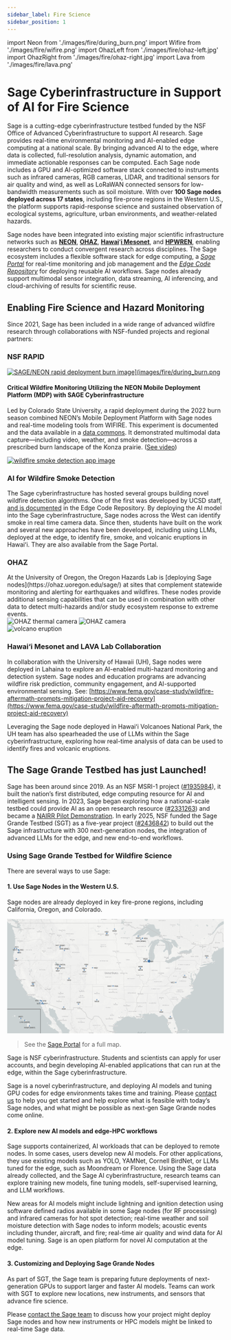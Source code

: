 ```yaml
---
sidebar_label: Fire Science
sidebar_position: 1
---
```


import Neon from './images/fire/during_burn.png'
import Wifire from './images/fire/wifire.png'
import OhazLeft from './images/fire/ohaz-left.jpg'
import OhazRight from './images/fire/ohaz-right.jpg'
import Lava from './images/fire/lava.png'

# Sage Cyberinfrastructure in Support of AI for Fire Science

Sage is a cutting-edge cyberinfrastructure testbed funded by the NSF Office of Advanced Cyberinfrastructure to support AI research.  Sage provides real-time environmental monitoring and AI-enabled edge computing at a national scale. By bringing advanced AI to the edge, where data is collected, full-resolution analysis, dynamic automation, and immediate actionable responses can be computed. Each Sage node includes a GPU and AI-optimized software stack connected to instruments such as infrared cameras, RGB cameras, LIDAR, and traditional sensors for air quality and wind, as well as LoRaWAN connected sensors for low-bandwidth measurements such as soil moisture.  With over **100 Sage nodes deployed across 17 states**, including fire-prone regions in the Western U.S., the platform supports rapid-response science and sustained observation of ecological systems, agriculture, urban environments, and weather-related hazards.

Sage nodes have been integrated into existing major scientific infrastructure networks such as [**NEON**](https://www.neonscience.org), [**OHAZ**](https://ohaz.uoregon.edu), [**Hawai**](https://nationalmesonet.us/hawaiʻi-mesonet/)ʻ[**i Mesonet**](https://nationalmesonet.us/hawaiʻi-mesonet/), and [**HPWREN**](https://www.hpwren.ucsd.edu), enabling researchers to conduct convergent research across disciplines. The Sage ecosystem includes a flexible software stack for edge computing, a [*Sage Portal*](https://portal.sagecontinuum.org/nodes) for real-time monitoring and job management and the [*Edge Code Repository*](https://portal.sagecontinuum.org/apps/explore) for deploying reusable AI workflows. Sage nodes already support multimodal sensor integration, data streaming, AI inferencing, and cloud-archiving of results for scientific reuse.


## Enabling Fire Science and Hazard Monitoring

Since 2021, Sage has been included in a wide range of advanced wildfire research through collaborations with NSF-funded projects and regional partners:


### NSF RAPID
<div className="mb-8">
  <a href="https://www.youtube.com/watch?v=GF0jbkMPlTc" target="_blank">
    <img
      src={Neon}
      alt="SAGE/NEON rapid deployment burn image](images/fire/during_burn.png"
      className="md:float-right md:max-w-xs md:ml-8 md:mb-2"
    />
  </a>

  #### Critical Wildfire Monitoring Utilizing the NEON Mobile Deployment Platform (MDP) with SAGE Cyberinfrastructure

  Led by Colorado State University, a rapid deployment during the 2022 burn season combined NEON’s Mobile Deployment Platform with Sage nodes and real-time modeling tools from WIFIRE. This experiment is documented and the data available in a [data commons](https://wifire-data.sdsc.edu/fi/dataset/neon-mdp-sage-wifire-bp3d-konza-prairie-burn-experiment).  It demonstrated multimodal data capture—including video, weather, and smoke detection—across a prescribed burn landscape of the Konza prairie.
  ([See video](https://www.youtube.com/watch?v=GF0jbkMPlTc))
</div>


<div className="mb-8">
  <a href="https://portal.sagecontinuum.org/apps/app/iperezx/wildfire-smoke-detection" target="_blank">
    <img
      src={Wifire}
      alt="wildfire smoke detection app image"
      className="md:float-right md:max-w-xs md:ml-8 md:mb-2"
    />
  </a>

  ### AI for Wildfire Smoke Detection

  The Sage cyberinfrastructure has hosted several groups building novel wildfire detection algorithms.  One of the first was developed by UCSD staff, [and is documented](https://portal.sagecontinuum.org/apps/app/iperezx/wildfire-smoke-detection) in the Edge Code Repository.  By deploying the AI model into the Sage cyberinfrastructure, Sage nodes across the West can identify smoke in real time camera data.  Since then, students have built on the work and several new approaches have been developed, including using LLMs, deployed at the edge, to identify fire, smoke, and volcanic eruptions in Hawaiʻi.  They are also available from the Sage Portal.
</div>


### OHAZ
<div className="mb-8">
  At the University of Oregon, the Oregon Hazards Lab is [deploying Sage nodes](https://ohaz.uoregon.edu/sage/) at sites that complement statewide monitoring and alerting for earthquakes and wildfires.  These nodes provide additional sensing capabilities that can be used in combination with other data to detect multi-hazards and/or study ecosystem response to extreme events.

  <div className="flex">
    <img
      src={OhazRight}
      alt="OHAZ thermal camera"
      className="max-w-[50%]"
    />
    <img
      src={OhazLeft}
      alt="OHAZ camera"
      className="max-w-[50%]"
    />
  </div>
</div>


<div className="mb-8">
  <img
    src={Lava}
    alt="volcano eruption"
    className="md:float-right md:max-w-xs md:ml-8 md:mt-2"
  />

  ### Hawai‘i Mesonet and LAVA Lab Collaboration

  In collaboration with the University of Hawaii (UH), Sage nodes were deployed in Lahaina to explore an AI-enabled multi-hazard monitoring and detection system.  Sage nodes and education programs are advancing wildfire risk prediction, community engagement, and AI-supported environmental sensing. See: [https://www.fema.gov/case-study/wildfire-aftermath-prompts-mitigation-project-aid-recovery](https://www.fema.gov/case-study/wildfire-aftermath-prompts-mitigation-project-aid-recovery)

  Leveraging the Sage node deployed in Hawaiʻi Volcanoes National Park, the UH team has also spearheaded the use of LLMs within the Sage cyberinfrastructure, exploring how real-time analysis of data can be used to identify fires and volcanic eruptions.

</div>


## The Sage Grande Testbed has just Launched!

Sage has been around since 2019\. As an NSF MSRI-1 project ([#1935984](https://www.nsf.gov/awardsearch/showAward?AWD_ID=1935984)), it built the nation’s first distributed, edge computing resource for AI and intelligent sensing.  In 2023, Sage began exploring how a national-scale testbed could provide AI as an open research resource ([#2331263](https://www.nsf.gov/awardsearch/showAward?AWD_ID=2331263)) and became a [NAIRR Pilot Demonstration](https://nairrpilot.org/projects/demo/sage). In early 2025, NSF funded the Sage Grande Testbed (SGT) as a five-year project ([#2436842](https://www.nsf.gov/awardsearch/showAward?AWD_ID=2436842&HistoricalAwards=false)) to build out the Sage infrastructure with 300 next-generation nodes, the integration of advanced LLMs for the edge, and new end-to-end workflows.

### Using Sage Grande Testbed for Wildfire Science

There are several ways to use Sage:

#### 1. Use Sage Nodes in the Western U.S.

Sage nodes are already deployed in key fire-prone regions, including California, Oregon, and Colorado.

<a href="https://portal.sagecontinuum.org/nodes" target="_blank">![Map of Sage nodes](images/fire/map.png)</a>


> See the [Sage Portal](https://portal.sagecontinuum.org/nodes) for a full map.

Sage is NSF cyberinfrastructure. Students and scientists can apply for user accounts, and begin developing AI-enabled applications that can run at the edge, within the Sage cyberinfrastructure.

Sage is a novel cyberinfrastructure, and deploying AI models and tuning GPU codes for edge environments takes time and training.  Please [contact us](/docs/contact-us) to help you get started and help explore what is feasible with today’s Sage nodes, and what might be possible as next-gen Sage Grande nodes come online.

#### 2. Explore new AI models and edge-HPC workflows

Sage supports containerized, AI workloads that can be deployed to remote nodes. In some cases, users develop new AI models.  For other applications, they use existing models such as YOLO, YAMNet, Cornell BirdNet, or LLMs tuned for the edge, such as Moondream or Florence.  Using the Sage data already collected, and the Sage AI cyberinfrastructure, research teams can explore training new models, fine tuning models, self-supervised learning, and LLM workflows.

New areas for AI models might include lightning and ignition detection using software defined radios available in some Sage nodes (for RF processing) and infrared cameras for hot spot detection; real-time weather and soil moisture detection with Sage nodes to inform models; acoustic events including thunder, aircraft, and fire; real-time air quality and wind data for AI model tuning.  Sage is an open platform for novel AI computation at the edge.

#### 3. Customizing and Deploying Sage Grande Nodes

As part of SGT, the Sage team is preparing future deployments of next-generation GPUs to support larger and faster AI models.  Teams can work with SGT to explore new locations, new instruments, and sensors that advance fire science.

Please [contact the Sage team](/docs/contact-us) to discuss how your project might deploy Sage nodes and how new instruments or HPC models might be linked to real-time Sage data.

